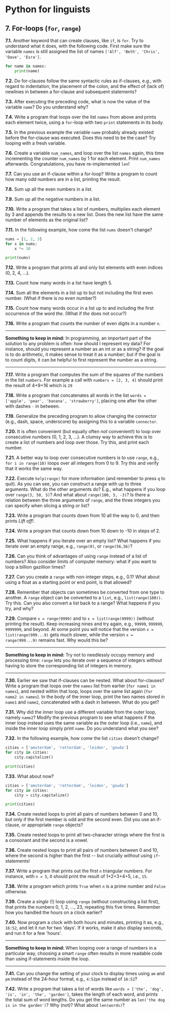 # Python for linguists


## 7. For-loops (`for`, `range`)

**7.1.** Another keyword that can create clauses, like `if`, is `for`. Try to understand what it does, with the following code. First make sure the variable `names` is still assigned the list of names `['Alf', 'Beth', 'Chris', 'Dave', 'Esra']`.

```python
for name in names:
    print(name)
```


**7.2.** Do for-clauses follow the same syntactic rules as if-clauses, e.g., with regard to indentation, the placement of the colon, and the effect of (lack of) newlines in between a for-clause and subsequent statements?

**7.3.** After executing the preceding code, what is now the value of the variable `name`? Do you understand why?

**7.4.** Write a program that loops over the list `names` from above and prints each element twice, using a `for`-loop with two `print` statements in its body.

**7.5.** In the previous example the variable `name` probably already existed before the for-clause was executed. Does this need to be the case? Try looping with a fresh variable.

**7.6.** Create a variable `num_names`, and loop over the list `names` again, this time incrementing the counter `num_names` by 1 for each element. Print `num_names` afterwards. Congratulations, you have re-implemented `len`!

**7.7.** Can you use an if-clause within a for-loop? Write a program to count how many odd numbers are in a list, printing the result.

**7.8.** Sum up all the even numbers in a list.

**7.9.** Sum up all the negative numbers in a list.

**7.10.** Write a program that takes a list of numbers, multiplies each element by 3 and appends the results to a new list. Does the new list have the same number of elements as the original list?

**7.11.** In the following example, how come the list `nums` doesn't change?

```python
nums = [1, 2, 3]
for x in nums:
    x *= 10

print(nums)
```


**7.12.** Write a program that prints all and only list elements with even indices (0, 2, 4, ...).

**7.13.** Count how many words in a list have length 5.

**7.14.** Sum all the elements in a list up to but not including the first even number. (What if there is no even number?)

**7.15.** Count how many words occur in a list up to and including the first occurrence of the word _the_. (What if _the_ does not occur?)

**7.16.** Write a program that counts the number of even digits in a number `n`.

- - - - - -
**Something to keep in mind:** In programming, an important part of the solution to any problem is often: how should I represent my data? For instance, should you represent a number as an int or as a string? If the goal is to do arithmetic, it makes sense to treat it as a number; but if the goal is to count digits, it can be helpful to first represent the number as a string.
- - - - -

**7.17.** Write a program that computes the sum of the squares of the numbers in the list `numbers`. For example a call with `numbers = [2, 3, 4]` should print the result of 4+9+16 which is `29`

**7.18.** Write a program that concatenates all words in the list `words = ['apple', 'pear', 'banana', 'strawberry']`, placing one after the other with dashes `-` in between.

**7.19.** Generalize the preceding program to allow changing the connector (e.g., dash, space, underscore) by assigning this to a variable `connector`.

**7.20.** It is often convenient (but equally often _not_ convenient!) to loop over consecutive numbers (0, 1, 2, 3, ...). A clumsy way to achieve this is to create a list of numbers and loop over those. Try this, and print each number.

**7.21.** A better way to loop over consecutive numbers is to use `range`, e.g., `for i in range(10)` loops over all integers from 0 to 9. Try this and verify that it works the same way.

**7.22.** Execute `help(range)` for more information (and remember to press `q` to quit). As you can see, you can construct a range with up to three arguments. What do the other arguments do? E.g., what happens if you loop over `range(3, 50, 5)`? And what about `range(100, 5, -3)`? Is there a relation between the three arguments of `range`, and the three integers you can specify when slicing a string or list?

**7.23.** Write a program that counts down from 10 all the way to 0, and then prints _Lift off!_.

**7.24.** Write a program that counts down from 10 down to -10 in steps of 2.

**7.25.** What happens if you iterate over an empty list? What happens if you iterate over an empty range, e.g., `range(0)`, or `range(56,56)`?

**7.26.** Can you think of advantages of using `range` instead of a list of numbers? Also consider limits of computer memory: what if you want to loop a billion gazillion times?

**7.27.** Can you create a `range` with non-integer steps, e.g., 0.1? What about using a float as a starting point or end point, is that allowed?

**7.28.** Remember that objects can sometimes be converted from one type to another. A `range` object can be converted to a `list`, e.g., `list(range(100))`. Try this. Can you also convert a list back to a range? What happens if you try, and why?

**7.29.** Compare `x = range(9999)` and to `x = list(range(9999))` (without printing the result). Keep increasing nines and try again, e.g., `99999`, `999999`, `9999999`, and beyond. At some point you will notice that the version `x = list(range(999...9)` gets much slower, while the version `x = range(999...9)` remains fast. Why would this be?

- - - - - -
**Something to keep in mind:** Try not to needlessly occupy memory and processing time: `range` lets you iterate over a sequence of integers without having to store the corresponding list of integers in memory.
- - - - -

**7.30.** Earlier we saw that if-clauses can be nested. What about for-clauses? Write a program that loops over the `names` list from earlier (`for name1 in names`), and nested within that loop, loops over the same list again (`for name2 in names`). In the body of the inner loop, print the two names stored in `name1` and `name2`, concatenated with a dash in between. What do you get?

**7.31.** Why did the inner loop use a different variable from the outer loop, namely `name2`? Modify the previous program to see what happens if the inner loop instead uses the same variable as the outer loop (i.e., `name`), and inside the inner loop simply print `name`. Do you understand what you see?

**7.32.** In the following example, how come the list `cities` doesn't change?

```python
cities = ['amsterdam', 'rotterdam', 'leiden', 'gouda']
for city in cities:
    city.capitalize()

print(cities)
```


**7.33.** What about now?

```python
cities = ['amsterdam', 'rotterdam', 'leiden', 'gouda']
for city in cities:
    city = city.capitalize()

print(cities)
```


**7.34.** Create nested loops to print all pairs of numbers between 0 and 10, but only if the first member is odd and the second even. Did you use an if-clause, or appropriate `range` objects?

**7.35.** Create nested loops to print all two-character strings where the first is a consonant and the second is a vowel.

**7.36.** Create nested loops to print all pairs of numbers between 0 and 10, where the second is higher than the first -- but crucially _without_ using `if`-statements!

**7.37.** Write a program that prints out the first `n` triangular numbers. For instance, with `n = 5`, it should print the result of 1+2+3+4+5, i.e., `15`.

**7.38.** Write a program which prints `True` when `n` is a prime number and `False` otherwise.

**7.39.** Create a _single_ (!) loop using `range` (without constructing a list first), that prints the numbers 0, 1, 2, ..., 23, repeating this five times. Remember how you handled the hours on a clock earlier?

**7.40.** Now program a clock with both hours and minutes, printing it as, e.g., `16:52`, and let it run for two 'days'. If it works, make it also display seconds, and run it for a few 'hours'.

- - - - - -
**Something to keep in mind:** When looping over a range of numbers in a particular way, choosing a smart `range` often results in more readable code than using if-statements inside the loop.
- - - - -

**7.41.** Can you change the setting of your clock to display times using `am` and `pm` instead of the 24-hour format, e.g., `4:52pm` instead of `16:52`?

**7.42.** Write a program that takes a list of words like `words = ['the', 'dog', 'is', 'in', 'the', 'garden']`, takes the length of each word, and prints the total sum of word lengths. Do you get the same number as `len('the dog is in the garden')`? Why (not)? What about `len(words)`?

